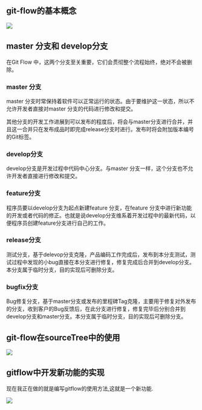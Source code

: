 ## git-flow的基本概念

![](https://upload-images.jianshu.io/upload_images/2461501-c7ea6ac284c8f6b2.png?imageMogr2/auto-orient/strip%7CimageView2/2/w/600)

##  master 分支和 develop分支

在Git Flow 中，这两个分支至关重要，它们会贯彻整个流程始终，绝对不会被删除。

### master 分支

master 分支时常保持着软件可以正常运行的状态。由于要维护这一状态，所以不允许开发者直接对master 分支的代码进行修改和提交。

其他分支的开发工作进展到可以发布的程度后，将会与master分支进行合并，并且这一合并只在发布成品时即完成release分支时进行。发布时将会附加版本编号的Git标签。

### develop分支

develop分支是开发过程中代码中心分支。与master 分支一样，这个分支也不允许开发者直接进行修改和提交。

### feature分支

程序员要以develop分支为起点新建feature 分支，在feature 分支中进行新功能的开发或者代码的修正。也就是说develop分支维系着开发过程中的最新代码，以便程序员创建feature分支进行自己的工作。

### release分支

测试分支，基于delevop分支克隆，产品编码工作完成后，发布到本分支测试，测试过程中发现的小bug直接在本分支进行修复，修复完成后合并到develop分支。本分支属于临时分支，目的实现后可删除分支。

###  bugfix分支

Bug修复分支，基于master分支或发布的里程碑Tag克隆，主要用于修复对外发布的分支，收到客户的Bug反馈后，在此分支进行修复，修复完毕后分别合并到develop分支和master分支。本分支属于临时分支，目的实现后可删除分支。

## git-flow在sourceTree中的使用

![](https://upload-images.jianshu.io/upload_images/7505161-0bc3c6c5cfbbc8d5.png?imageMogr2/auto-orient/strip%7CimageView2/2/w/1240)


## gitflow中开发新功能的实现

现在我正在做的就是编写gitflow的使用方法,这就是一个新功能.

![](https://upload-images.jianshu.io/upload_images/7505161-51cb05903a09a1cb.png?imageMogr2/auto-orient/strip%7CimageView2/2/w/1240)

